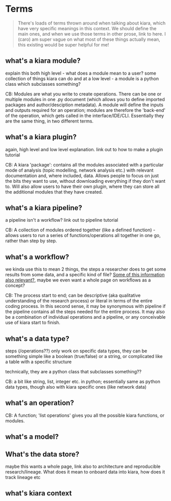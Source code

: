 # Terms

> There's loads of terms thrown around when talking about kiara, which have very specific meanings in this context. We should define the main ones, and when we use those terms in other prose, link to here. I (caro) am super vague on what most of these things actually mean, this existing would be super helpful for me!

## what's a kiara module?

explain this both high level - what does a module mean to a user? some collection of things kiara can do
and at a low level - a module is a python class which subclasses something?

CB: Modules are what you write to create operations. There can be one or multiple modules in one .py document (which allows you to define imported packages and author/desciption metadata). A module will define the inputs and outputs required for an operation; modules are therefore the 'back-end' of the operation, which gets called in the interface/IDE/CLI. Essentially they are the same thing, in two different terms.

## what's a kiara plugin?

again, high level and low level explanation. link out to how to make a plugin tutorial

CB: A kiara 'package': contains all the modules associated with a particular mode of analysis (topic modelling, network analysis etc.) with relevant documentation and, where included, data. Allows people to focus on just the bits they want to use, without downloading everything if they don't want to. Will also allow users to have their own plugin, where they can store all the additional modules that they have created.

## what's a kiara pipeline?

a pipeline isn't a workflow? link out to pipeline tutorial

CB: A collection of modules ordered together (like a defined function) - allows users to run a series of functions/operations all together in one go, rather than step by step.

## what's a workflow?

we kinda use this to mean 2 things, the steps a researcher does to get some results from some data, and a specific kind of file?
[Some of this information also relevant?](https://dharpa.org/kiara/latest/design_docs/architecture/workflows/#the-workflow-lifecycle), maybe we even want a whole page on workflows as a concept?

CB: The process start to end; can be descriptive (aka qualitative understanding of the research process) or literal in terms of the entire coding process. In this second sense, it may be synonymous with pipeline if the pipeline contains all the steps needed for the entire process. It may also be a combination of individual operations and a pipeline, or any conceivable use of kiara start to finish.

## what's a data type?

steps (/operations??) only work on specific data types, they can be something simple like a boolean (true/false) or a string, or complicated like a table with a specific structure

technically, they are a python class that subclasses something??

CB: a bit like string, list, integer etc. in python; essentially same as python data types, though also with kiara specific ones (like network data)

## what's an operation?
CB: A function; 'list operations' gives you all the possible kiara functions, or modules.

## what's a model?

## What's the data store?

maybe this wants a whole page, link also to architecture and reproducible research/lineage. What does it mean to onboard data into kiara, how does it track lineage etc

## what's kiara context
